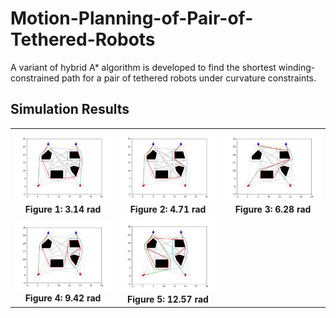 # Motion-Planning-of-Pair-of-Tethered-Robots
A variant of hybrid A* algorithm is developed to find the shortest winding- constrained path for a pair of tethered robots under curvature constraints. 

## Simulation Results

<table align="center">
  <tr>
    <td align="center">
      <img src="Simulation2/3.14.png" alt="Figure 1" width="200"><br>
      <b>Figure 1: 3.14 rad</b>
    </td>
    <td align="center">
      <img src="Simulation2/4.71.png" alt="Figure 2" width="200"><br>
      <b>Figure 2: 4.71 rad</b>
    </td>
    <td align="center">
      <img src="Simulation2/6.28.png" alt="Figure 3" width="200"><br>
      <b>Figure 3: 6.28 rad</b>
    </td>
  </tr>
  <tr>
    <td align="center">
      <img src="Simulation2/9.42.png" alt="Figure 4" width="200" style="border: none;"><br>
      <b>Figure 4: 9.42 rad</b>
    </td>
    <td align="center">
      <img src="Simulation2/12.57.png" alt="Figure 5" width="200" style="border: none;"><br>
      <b>Figure 5: 12.57 rad</b>
    </td>
  </tr>
</table>




